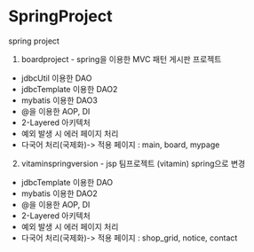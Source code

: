 # SpringProject
spring project
1. boardproject - spring을 이용한 MVC 패턴 게시판 프로젝트
  - jdbcUtil 이용한 DAO
  - jdbcTemplate 이용한 DAO2
  - mybatis 이용한 DAO3
  - @을 이용한 AOP, DI 
  - 2-Layered 아키텍처
  - 예외 발생 시 에러 페이지 처리
  - 다국어 처리(국제화)-> 적용 페이지 :  main, board, mypage 
2. vitaminspringversion - jsp 팀프로젝트 (vitamin) spring으로 변경 
  - jdbcTemplate 이용한 DAO
  - mybatis 이용한 DAO2
  - @을 이용한 AOP, DI 
  - 2-Layered 아키텍처
  - 예외 발생 시 에러 페이지 처리
  - 다국어 처리(국제화)-> 적용 페이지 :  shop_grid, notice, contact
